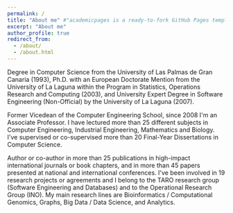 ```yaml
---
permalink: /
title: "About me" #"academicpages is a ready-to-fork GitHub Pages template for academic personal websites"
excerpt: "About me"
author_profile: true
redirect_from: 
  - /about/
  - /about.html
---
```


Degree in Computer Science from the University of Las Palmas de Gran Canaria (1993), Ph.D. with an European Doctorate Mention from the University of La Laguna within the Program in Statistics, Operations Research and Computing (2003), and University Expert Degree in Software Engineering (Non-Official) by the University of La Laguna (2007).

Former Vicedean of the Computer Engineering School, since 2008 I'm an Associate Professor. I have lectured more than 25 different subjects in Computer Engineering, Industrial Engineering, Mathematics and Biology. I've supervised or co-supervised more than 20 Final-Year Dissertations in Computer Science.

Author or co-author in more than 25 publications in high-impact international journals or book chapters, and in more than 45 papers presented at national and international conferences. I've  been involved in 19 research projects or agreements and I belong to the TARO research group (Software Engineering and Databases) and to the Operational Research Group (INO). My main research lines are Bioinformatics / Computational Genomics, Graphs, Big Data / Data Science, and Analytics.
